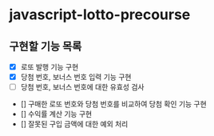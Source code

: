 # javascript-lotto-precourse

## 구현할 기능 목록
- [x] 로또 발행 기능 구현
- [x] 당첨 번호, 보너스 번호 입력 기능 구현
- [ ] 당첨 번호, 보너스 번호에 대한 유효성 검사
- [] 구매한 로또 번호와 당첨 번호를 비교하여 당첨 확인 기능 구현
- [] 수익률 계산 기능 구현
- [] 잘못된 구입 금액에 대한 예외 처리

